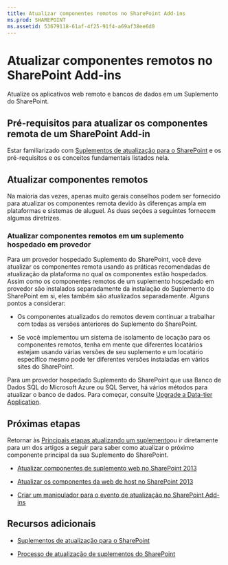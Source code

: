 ```yaml
---
title: Atualizar componentes remotos no SharePoint Add-ins
ms.prod: SHAREPOINT
ms.assetid: 53679118-61af-4f25-91f4-a69af38ee6d0
---
```



# Atualizar componentes remotos no SharePoint Add-ins
Atualize os aplicativos web remoto e bancos de dados em um Suplemento do SharePoint.
## Pré-requisitos para atualizar os componentes remota de um SharePoint Add-in
<a name="Prerequistes"> </a>

Estar familiarizado com  [Suplementos de atualização para o SharePoint](update-sharepoint-add-ins.md) e os pré-requisitos e os conceitos fundamentais listados nela.
  
    
    

## Atualizar componentes remotos
<a name="UpdateRemote"> </a>

Na maioria das vezes, apenas muito gerais conselhos podem ser fornecido para atualizar os componentes remota devido às diferenças ampla em plataformas e sistemas de aluguel. As duas seções a seguintes fornecem algumas diretrizes.
  
    
    

### Atualizar componentes remotos em um suplemento hospedado em provedor
<a name="UpdateProviderHosted"> </a>

Para um provedor hospedado Suplemento do SharePoint, você deve atualizar os componentes remota usando as práticas recomendadas de atualização da plataforma no qual os componentes estão hospedados. Assim como os componentes remotos de um suplemento hospedado em provedor são instalados separadamente da instalação do Suplemento do SharePoint em si, eles também são atualizados separadamente. Alguns pontos a considerar:
  
    
    

- Os componentes atualizados do remotos devem continuar a trabalhar com todas as versões anteriores do Suplemento do SharePoint.
    
  
- Se você implementou um sistema de isolamento de locação para os componentes remotos, tenha em mente que diferentes locatários estejam usando várias versões de seu suplemento e um locatário específico mesmo pode ter diferentes versões instaladas em vários sites do SharePoint.
    
  
Para um provedor hospedado Suplemento do SharePoint que usa Banco de Dados SQL do Microsoft Azure ou SQL Server, há vários métodos para atualizar o banco de dados. Para começar, consulte  [Upgrade a Data-tier Application](http://msdn.microsoft.com/library/c117df94-f02b-403f-9383-ec5b3ac3763c.aspx).
  
    
    

## Próximas etapas
<a name="Next"> </a>

Retornar às  [Principais etapas atualizando um suplemento](update-sharepoint-add-ins.md#MajorAppUpgradeSteps)ou ir diretamente para um dos artigos a seguir para saber como atualizar o próximo componente principal da sua Suplemento do SharePoint.
  
    
    

-  [Atualizar componentes de suplemento web no SharePoint 2013](update-add-in-web-components-in-sharepoint-2013.md)
    
  
-  [Atualizar os componentes da web de host no SharePoint 2013](update-host-web-components-in-sharepoint-2013.md)
    
  
-  [Criar um manipulador para o evento de atualização no SharePoint Add-ins](create-a-handler-for-the-update-event-in-sharepoint-add-ins.md)
    
  

## Recursos adicionais
<a name="bk_addresources"> </a>


-  [Suplementos de atualização para o SharePoint](update-sharepoint-add-ins.md)
    
  
-  [Processo de atualização de suplementos do SharePoint](sharepoint-add-ins-update-process.md)
    
  

